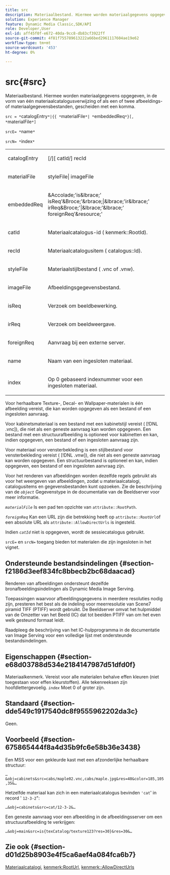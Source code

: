 ```yaml
---
title: src
description: Materiaalbestand. Hiermee worden materiaalgegevens opgegeven, in de vorm van één materiaalcatalogusverwijzing of als een of twee afbeeldings- of materiaalgegevensbestanden, gescheiden met een komma.
solution: Experience Manager
feature: Dynamic Media Classic,SDK/API
role: Developer,User
exl-id: aff45f0f-e672-40da-9cc8-db83cf3922ff
source-git-commit: 4f81f755789613222a66bed2961117604ae19e62
workflow-type: tm+mt
source-wordcount: '453'
ht-degree: 0%

---
```


# src{#src}

Materiaalbestand. Hiermee worden materiaalgegevens opgegeven, in de vorm van één materiaalcatalogusverwijzing of als een of twee afbeeldings- of materiaalgegevensbestanden, gescheiden met een komma.

`src = *`catalogEntry`*|{{ *`materialFile`*| *`embeddedReq`*}[, *`materialFile`*]`

`srcE= *`name`*`

`srcN= *`index`*`

<table id="simpletable_A64C4F084C0A4DDCA45A921D4BD7AAEA"> 
 <tr class="strow"> 
  <td class="stentry"> <p><span class="varname"> catalogEntry</span> </p></td> 
  <td class="stentry"> <p><span class="codeph">[/][<span class="varname"> catId</span>/]<span class="varname"> recId</span></span> </p></td> 
 </tr> 
 <tr class="strow"> 
  <td class="stentry"> <span class="varname"> materialFile</span> </td> 
  <td class="stentry"> <p><span class="codeph"> <span class="varname"> styleFile</span>|<span class="varname"> imageFile</span></span> </p> </td> 
 </tr> 
 <tr class="strow"> 
  <td class="stentry"> <p><span class="varname"> embeddedReq</span> </p> </td> 
  <td class="stentry"> <p><span class="codeph">&amp;Accolade;'is&amp;lbrace;'<span class="varname"> isReq</span>'&amp;Broce;'&amp;rbrace;|&amp;lbrace;'ir&amp;lbrace;'<span class="varname"> irReq</span>&amp;Broce;'|&amp;lbrace;'&amp;lbrace;'<span class="varname"> foreignReq</span>'&amp;resource;'</span> </p></td> 
 </tr> 
 <tr class="strow"> 
  <td class="stentry"> <p><span class="varname"> catId</span> </p></td> 
  <td class="stentry"> <p>Materiaalcatalogus-id (<span class="codeph"> kenmerk::RootId</span>). </p></td> 
 </tr> 
 <tr class="strow"> 
  <td class="stentry"> <p><span class="varname"> recId</span> </p></td> 
  <td class="stentry"> <p>Materiaalcatalogusitem (<span class="codeph"> catalogus::Id</span>). </p></td> 
 </tr> 
 <tr class="strow"> 
  <td class="stentry"> <p><span class="varname"> styleFile</span> </p></td> 
  <td class="stentry"> <p>Materiaalstijlbestand (<span class="filepath"> .vnc</span> of <span class="filepath"> .vnw</span>). </p></td> 
 </tr> 
 <tr class="strow"> 
  <td class="stentry"> <p><span class="varname"> imageFile</span> </p></td> 
  <td class="stentry"> <p>Afbeeldingsgegevensbestand. </p></td> 
 </tr> 
 <tr class="strow"> 
  <td class="stentry"> <p><span class="varname"> isReq</span> </p></td> 
  <td class="stentry"> <p>Verzoek om beeldbewerking. </p></td> 
 </tr> 
 <tr class="strow"> 
  <td class="stentry"> <p><span class="varname"> irReq</span> </p></td> 
  <td class="stentry"> <p>Verzoek om beeldweergave. </p></td> 
 </tr> 
 <tr class="strow"> 
  <td class="stentry"> <p><span class="varname"> foreignReq</span> </p></td> 
  <td class="stentry"> <p>Aanvraag bij een externe server. </p></td> 
 </tr> 
 <tr class="strow"> 
  <td class="stentry"> <p><span class="varname"> name</span> </p></td> 
  <td class="stentry"> <p>Naam van een ingesloten materiaal. </p></td> 
 </tr> 
 <tr class="strow"> 
  <td class="stentry"> <p><span class="varname"> index</span> </p></td> 
  <td class="stentry"> <p>Op 0 gebaseerd indexnummer voor een ingesloten materiaal. </p></td> 
 </tr> 
</table>

Voor herhaalbare Texture-, Decal- en Wallpaper-materialen is één afbeelding vereist, die kan worden opgegeven als een bestand of een ingesloten aanvraag.

Voor kabinetsmateriaal is een bestand met een kabinetstijl vereist ( [!DNL .vnc]), die niet als een geneste aanvraag kan worden opgegeven. Een bestand met een structuurafbeelding is optioneel voor kabinetten en kan, indien opgegeven, een bestand of een ingesloten aanvraag zijn.

Voor materiaal voor vensterbekleding is een stijlbestand voor vensterbekleding vereist ( [!DNL .vnw]), die niet als een geneste aanvraag kan worden opgegeven. Een structuurbestand is optioneel en kan, indien opgegeven, een bestand of een ingesloten aanvraag zijn.

Voor het renderen van afbeeldingen worden dezelfde regels gebruikt als voor het weergeven van afbeeldingen, zodat u materiaalcatalogi, catalogusitems en gegevensbestanden kunt opzoeken. Zie de beschrijving van de *`object`* Gegevenstype in de documentatie van de Beeldserver voor meer informatie.

*`materialFile`* Is een pad ten opzichte van `attribute::RootPath`.

*`foreignReq`* Kan een URL zijn die betrekking heeft op `attribute::RootUrl`of een absolute URL als `attribute::AllowDirectUrls` is ingesteld.

Indien *`catId`* niet is opgegeven, wordt de sessiecatalogus gebruikt.

`srcE=` en `srcN=` toegang bieden tot materialen die zijn ingesloten in het vignet.

## Ondersteunde bestandsindelingen {#section-f2186d3eef834fc8bbecb2bc68daacad}

Renderen van afbeeldingen ondersteunt dezelfde bronafbeeldingsindelingen als Dynamic Media Image Serving.

Toepassingen waarvoor afbeeldingsgegevens in meerdere resoluties nodig zijn, presteren het best als de indeling voor meerresolutie van Scene7 piramid TIFF (PTIFF) wordt gebruikt. De Beeldserver omvat het hulpmiddel van de Omzetter van het Beeld (IC) dat tot beelden PTIFF van om het even welk gesteund formaat leidt.

Raadpleeg de beschrijving van het IC-hulpprogramma in de documentatie van Image Serving voor een volledige lijst met ondersteunde bestandsindelingen.

## Eigenschappen {#section-e68d03788d534e2184147987d51dfd0f}

Materiaalkenmerk. Vereist voor alle materialen behalve effen kleuren (niet toegestaan voor effen kleurstoffen). Alle tekenreeksen zijn hoofdlettergevoelig. *`index`* Moet 0 of groter zijn.

## Standaard {#section-dde549c1917540dc8f9555962202da3c}

Geen.

## Voorbeeld {#section-675865444f8a4d35b9fc6e58b36e3438}

Een MSS voor een gekleurde kast met een afzonderlijke herhaalbare structuur:

`…&obj=cabinets&src=cabs/maple02.vnc,cabs/maple.jpg&res=40&color=185,105,35&…`

Hetzelfde materiaal kan zich in een materiaalcatalogus bevinden `'cat`&#39; in record &#39; `12-3-2`&quot;:

`…&obj=cabinets&src=cat/12-3-2&…`

Een geneste aanvraag voor een afbeelding in de afbeeldingsserver om een structuurafbeelding te verkrijgen:

`…&obj=main&src=is{texCatalog/texture123?res=30}&res=30&…`

## Zie ook {#section-d01d25b8903e4f5ca6aef4a084fca6b7}

[Materiaalcatalogi](../../../../../ir-api/http-protocol/image-rendering-api-ref/c-ir-http-protocol-ref/c-ir-http-protocol-syntax-and-features/c-ir-http-material-catalogs/c-ir-http-material-catalogs.md#concept-772742c1688f420a88a56f5136ad1db2), [kenmerk:RootUrl](../../../../../ir-api/material-cat/image-rendering-api-ref/c-ir-material-catalog/c-ir-attributes-reference/r-ir-rooturl.md#reference-b8d706a573814802bd6794223cc78402), [kenmerk::AllowDirectUrls](../../../../../ir-api/material-cat/image-rendering-api-ref/c-ir-material-catalog/c-ir-attributes-reference/r-ir-allowdirecturls.md#reference-02000c0f3c494292bad8425d06268882)
